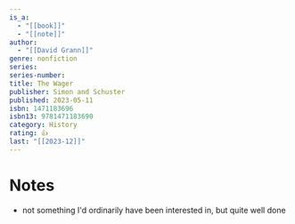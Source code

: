 ```yaml
---
is_a:
  - "[[book]]"
  - "[[note]]"
author:
  - "[[David Grann]]"
genre: nonfiction
series: 
series-number: 
title: The Wager
publisher: Simon and Schuster
published: 2023-05-11
isbn: 1471183696
isbn13: 9781471183690
category: History
rating: 👍
last: "[[2023-12]]"
---
```

# Notes
- not something I'd ordinarily have been interested in, but quite well done

